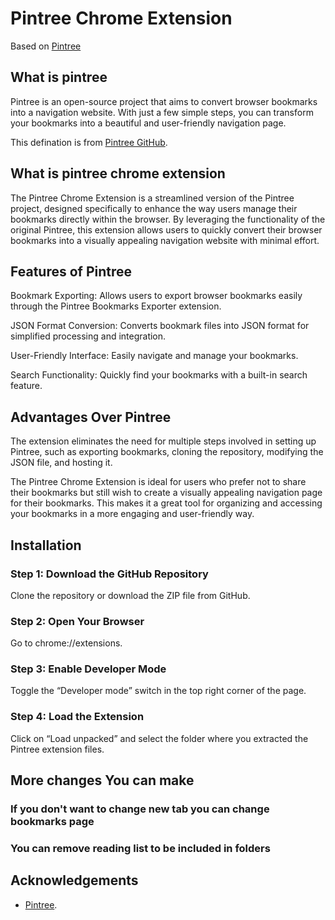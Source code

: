 # Pintree Chrome Extension

Based on [Pintree](https://pintree.io/)

## What is pintree

Pintree is an open-source project that aims to convert browser bookmarks into a navigation website. With just a few simple steps, you can transform your bookmarks into a beautiful and user-friendly navigation page.

This defination is from [Pintree GitHub](https://github.com/Pintree-io/pintree).

## What is pintree chrome extension

The Pintree Chrome Extension is a streamlined version of the Pintree project, designed specifically to enhance the way users manage their bookmarks directly within the browser. By leveraging the functionality of the original Pintree, this extension allows users to quickly convert their browser bookmarks into a visually appealing navigation website with minimal effort.

## Features of Pintree

Bookmark Exporting: Allows users to export browser bookmarks easily through the Pintree Bookmarks Exporter extension.

JSON Format Conversion: Converts bookmark files into JSON format for simplified processing and integration.

User-Friendly Interface: Easily navigate and manage your bookmarks.

Search Functionality: Quickly find your bookmarks with a built-in search feature.

## Advantages Over Pintree

The extension eliminates the need for multiple steps involved in setting up Pintree, such as exporting bookmarks, cloning the repository, modifying the JSON file, and hosting it.

The Pintree Chrome Extension is ideal for users who prefer not to share their bookmarks but still wish to create a visually appealing navigation page for their bookmarks. This makes it a great tool for organizing and accessing your bookmarks in a more engaging and user-friendly way.

## Installation

### Step 1: Download the GitHub Repository

Clone the repository or download the ZIP file from GitHub.

### Step 2: Open Your Browser

Go to chrome://extensions.

### Step 3: Enable Developer Mode

Toggle the “Developer mode” switch in the top right corner of the page.

### Step 4: Load the Extension

Click on “Load unpacked” and select the folder where you extracted the Pintree extension files.

## More changes You can make

### If you don't want to change new tab you can change bookmarks page

### You can remove reading list to be included in folders

## Acknowledgements

- [Pintree](https://github.com/Pintree-io/pintree).
